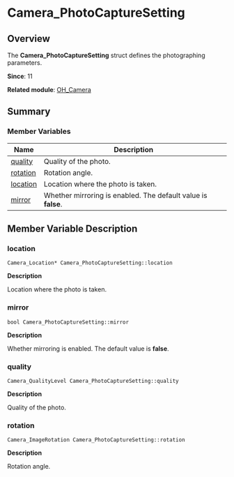 # Camera_PhotoCaptureSetting


## Overview

The **Camera_PhotoCaptureSetting** struct defines the photographing parameters.

**Since**: 11

**Related module**: [OH_Camera](_o_h___camera.md)


## Summary


### Member Variables

| Name| Description|
| -------- | -------- |
| [quality](#quality) | Quality of the photo.|
| [rotation](#rotation) | Rotation angle.|
| [location](#location) | Location where the photo is taken.|
| [mirror](#mirror) | Whether mirroring is enabled. The default value is **false**.|


## Member Variable Description


### location

```
Camera_Location* Camera_PhotoCaptureSetting::location
```

**Description**

Location where the photo is taken.


### mirror

```
bool Camera_PhotoCaptureSetting::mirror
```

**Description**

Whether mirroring is enabled. The default value is **false**.


### quality

```
Camera_QualityLevel Camera_PhotoCaptureSetting::quality
```

**Description**

Quality of the photo.


### rotation

```
Camera_ImageRotation Camera_PhotoCaptureSetting::rotation
```

**Description**

Rotation angle.
